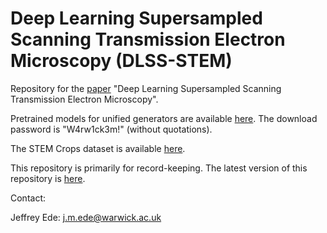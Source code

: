 # Deep Learning Supersampled Scanning Transmission Electron Microscopy (DLSS-STEM)

Repository for the [paper](http://arxiv.org/abs/1910.10467) "Deep Learning Supersampled Scanning Transmission Electron Microscopy".

Pretrained models for unified generators are available [here](https://mycloud-test.warwick.ac.uk/s/rbgCbZdXWqzSLCf). The download password is "W4rw1ck3m!" (without quotations). 

The STEM Crops dataset is available [here](https://warwick.ac.uk/fac/sci/physics/research/condensedmatt/microscopy/research/machinelearning/).

This repository is primarily for record-keeping. The latest version of this repository is [here](https://github.com/Jeffrey-Ede/Higher-Resolution-STEM).

Contact:

Jeffrey Ede: j.m.ede@warwick.ac.uk
